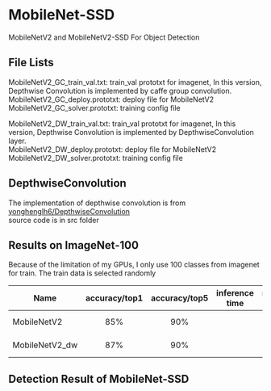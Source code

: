 # MobileNet-SSD
MobileNetV2 and MobileNetV2-SSD For Object Detection   

## File Lists  

MobileNetV2_GC_train_val.txt: train_val prototxt for imagenet, In this version, Depthwise Convolution is implemented by caffe group convolution.   
MobileNetV2_GC_deploy.prototxt: deploy file for MobileNetV2  
MobileNetV2_GC_solver.prototxt: training config file    


MobileNetV2_DW_train_val.txt: train_val prototxt for imagenet, In this version, Depthwise Convolution is implemented by DepthwiseConvolution layer.   
MobileNetV2_DW_deploy.prototxt: deploy file for MobileNetV2  
MobileNetV2_DW_solver.prototxt: training config file  


## DepthwiseConvolution  
The implementation of depthwise convolution is from [yonghenglh6/DepthwiseConvolution
](https://github.com/yonghenglh6/DepthwiseConvolution)  
source code is in src folder

## Results on ImageNet-100
Because of the limitation of my GPUs, I only use 100 classes from imagenet for train. The train data is selected randomly

| Name | accuracy/top1 | accuracy/top5 | inference time | model size |Depthwise conv type |
| - | :-: | :-: | :-: | :-: | -: |
| MobileNetV2 | 85% | 90% | | |group convolution |
| MobileNetV2_dw | 87% | 90% | | | depthwise convolution |


## Detection Result of MobileNet-SSD